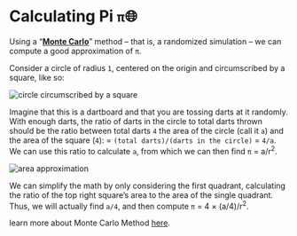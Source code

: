 # Calculating Pi `π`🌐

Using a “**[Monte Carlo](https://en.wikipedia.org/wiki/Monte_Carlo_method)**” method – that is, a randomized simulation – we can compute a
good approximation of `π`.

Consider a circle of radius `1`, centered on the origin and circumscribed by a square, like so:

![circle circumscribed by a square](https://cloud-rdyo1m0p1.vercel.app/1screenshot_2021-02-04_200812.png)

Imagine that this is a dartboard and that you are tossing darts at it randomly. With
enough darts, the ratio of darts in the circle to total darts thrown should be the ratio between
total darts `4` the area of the circle (call it `a`) and the area of the square (`4`): = `(total darts)/(darts in the circle)` = `4/a`. We can use this ratio to calculate `a`, from which we can then find `π` = a/r<sup>2</sup>.

![area approximation](https://cloud-rdyo1m0p1.vercel.app/0330px-montecarlointegrationcircle.svg.png)

We can simplify the math by only considering the first quadrant, calculating the ratio of
the top right square’s area to the area of the single quadrant. Thus, we will actually find `a/4`, and then compute `π` = 4 × (a/4)/r<sup>2</sup>.

learn more about Monte Carlo Method [here](https://en.wikipedia.org/wiki/Monte_Carlo_method).